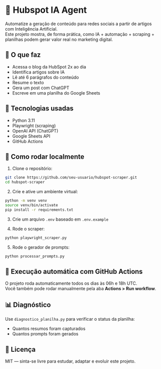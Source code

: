 # 🤖 Hubspot IA Agent

Automatize a geração de conteúdo para redes sociais a partir de artigos com Inteligência Artificial.  
Este projeto mostra, de forma prática, como IA + automação + scraping + planilhas podem gerar valor real no marketing digital.

## 📌 O que faz

- Acessa o blog da HubSpot 2x ao dia
- Identifica artigos sobre IA
- Lê até 6 parágrafos do conteúdo
- Resume o texto
- Gera um post com ChatGPT
- Escreve em uma planilha do Google Sheets

## 🧠 Tecnologias usadas

- Python 3.11
- Playwright (scraping)
- OpenAI API (ChatGPT)
- Google Sheets API
- GitHub Actions

## 🚀 Como rodar localmente

1. Clone o repositório:
```bash
git clone https://github.com/seu-usuario/hubspot-scraper.git
cd hubspot-scraper
```

2. Crie e ative um ambiente virtual:
```bash
python -m venv venv
source venv/bin/activate
pip install -r requirements.txt
```

3. Crie um arquivo `.env` baseado em `.env.example`

4. Rode o scraper:
```bash
python playwright_scraper.py
```

5. Rode o gerador de prompts:
```bash
python processar_prompts.py
```

## 📅 Execução automática com GitHub Actions

O projeto roda automaticamente todos os dias às 06h e 18h UTC.  
Você também pode rodar manualmente pela aba **Actions > Run workflow**.

## 📊 Diagnóstico

Use `diagnostico_planilha.py` para verificar o status da planilha:
- Quantos resumos foram capturados
- Quantos prompts foram gerados

## 🧾 Licença

MIT — sinta-se livre para estudar, adaptar e evoluir este projeto.
